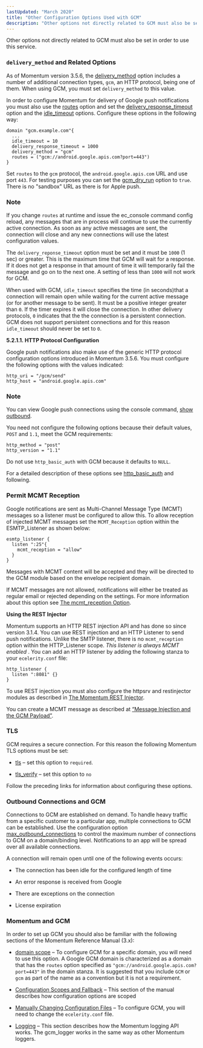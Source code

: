 ```yaml
---
lastUpdated: "March 2020"
title: "Other Configuration Options Used with GCM"
description: "Other options not directly related to GCM must also be set in order to use this service As of Momentum version 3 5 6 the delivery method option includes a number of additional connection types gcm an HTTP protocol being one of them When using GCM you must set delivery..."
---
```


Other options not directly related to GCM must also be set in order to use this service.

### <a name="push.gcm.other.options.delivery_method"></a> `delivery_method` and Related Options

As of Momentum version 3.5.6, the [delivery_method](/momentum/3/3-reference/3-reference-conf-ref-delivery-method) option includes a number of additional connection types, `gcm`, an HTTP protocol, being one of them. When using GCM, you must set `delivery_method` to this value.

In order to configure Momentum for delivery of Google push notifications you must also use the [routes](/momentum/3/3-reference/3-reference-conf-ref-routes) option and set the [delivery_response_timeout](/momentum/3/3-reference/3-reference-conf-ref-delivery-response-timeout) option and the [idle_timeout](/momentum/3/3-reference/3-reference-conf-ref-idle-timeout) options. Configure these options in the following way:

```
domain "gcm.example.com"{
  ...
  idle_timeout = 10
  delivery_response_timeout = 1000
  delivery_method = "gcm"
  routes = ("gcm://android.google.apis.com?port=443")
}
```

Set `routes` to the `gcm` protocol, the `android.google.apis.com` URL and use port `443`. For testing purposes you can set the [gcm_dry_run](/momentum/3/3-push/push-gcm-gcm-dry-run) option to `true`. There is no "sandbox" URL as there is for Apple push.

### Note

If you change `routes` at runtime and issue the ec_console command config reload, any messages that are in process will continue to use the currently active connection. As soon as any active messages are sent, the connection will close and any new connections will use the latest configuration values.

The `delivery_reponse_timeout` option must be set and it must be `1000` (1 sec) or greater. This is the maximum time that GCM will wait for a response. If it does not get a response in that amount of time it will temporarily fail the message and go on to the next one. A setting of less than `1000` will not work for GCM.

When used with GCM, `idle_timeout` specifies the time (in seconds)that a connection will remain open while waiting for the current active message (or for another message to be sent). It must be a positive integer greater than `0`. If the timer expires it will close the connection. In other delivery protocols, `0` indicates that the the connection is a persistent connection. GCM does not support persistent connections and for this reason `idle_timeout` should never be set to `0`.

**<a name="push.gcm.http.options"></a> 5.2.1.1. HTTP Protocol Configuration**<a name="idp745776"></a> 

Google push notifications also make use of the generic HTTP protocol configuration options introduced in Momentum 3.5.6. You must configure the following options with the values indicated:

```
http_uri = "/gcm/send"
http_host = "android.google.apis.com"
```

### Note

You can view Google push connections using the console command, [show outbound](/momentum/3/3-reference/3-reference-console-commands-show-outbound).

You need not configure the following options because their default values, `POST` and `1.1`, meet the GCM requirements:

```
http_method = "post" 
http_version = "1.1"
```

Do not use `http_basic_auth` with GCM because it defaults to `NULL`.

For a detailed description of these options see [http_basic_auth](/momentum/3/3-reference/3-reference-conf-ref-http-basic-auth) and following.

### <a name="push.gcm.listener"></a> Permit MCMT Reception

Google notifications are sent as Multi-Channel Message Type (MCMT) messages so a listener must be configured to allow this. To allow reception of injected MCMT messages set the `MCMT_Reception` option within the ESMTP_Listener as shown below:

```
esmtp_listener {
  listen ":25"{
    mcmt_reception = "allow"
  }
}
```

Messages with MCMT content will be accepted and they will be directed to the GCM module based on the envelope recipient domain.

If MCMT messages are not allowed, notifications will either be treated as regular email or rejected depending on the settings. For more information about this option see [The mcmt_reception Option](/momentum/mobile/mobile-reference/mm-7-mcmt-reception).

<a name="push.gcm.listener.rest"></a> 

**Using the REST Injector**

Momentum supports an HTTP REST injection API and has done so since version 3.1.4\. You can use REST injection and an HTTP Listener to send push notifications. Unlike the SMTP listener, there is no `mcmt_reception` option within the HTTP_Listener scope. *This listener is always MCMT enabled* . You can add an HTTP listener by adding the following stanza to your `ecelerity.conf` file:

```
http_listener {
  listen ":8081" {}
}
```

To use REST injection you must also configure the httpsrv and restinjector modules as described in [The Momentum REST Injector](https://support.messagesystems.com/docs/web-mc-rest/).

You can create a MCMT message as described at [“Message Injection and the GCM Payload”](/momentum/3/3-push/push-gcm-using#push.gcm.using.mcmt).

### <a name="push.gcm.other.options.tls"></a> TLS

GCM requires a secure connection. For this reason the following Momentum TLS options must be set:

*   [tls](/momentum/3/3-reference/conf-ref-tls) – set this option to `required`.

*   [tls_verify](/momentum/3/3-reference/conf-ref-tls-verify) – set this option to `no`

Follow the preceding links for information about configuring these options.

### <a name="push.gcm.outbound.connections"></a> Outbound Connections and GCM

Connections to GCM are established on demand. To handle heavy traffic from a specific customer to a particular app, multiple connections to GCM can be established. Use the configuration option [max_outbound_connections](/momentum/3/3-reference/3-reference-conf-ref-max-outbound-connections) to control the maximum number of connections to GCM on a domain/binding level. Notifications to an app will be spread over all available connections.

A connection will remain open until one of the following events occurs:

*   The connection has been idle for the configured length of time

*   An error response is received from Google

*   There are exceptions on the connection

*   License expiration

### <a name="push.gcm.momentum"></a> Momentum and GCM

In order to set up GCM you should also be familiar with the following sections of the Momentum Reference Manual (3.x):

*   [domain scope](/momentum/3/3-reference/3-reference-conf-ref-domain) – To configure GCM for a specific domain, you will need to use this option. A Google GCM domain is characterized as a domain that has the `routes` option specified as `"gcm://android.google.apis.com?port=443"` in the domain stanza. It is suggested that you include `GCM` or `gcm` as part of the name as a convention but it is not a requirement.

*   [Configuration Scopes and Fallback](/momentum/3/3-reference/3-reference-ecelerity-conf-fallback) – This section of the manual describes how configuration options are scoped

*   [Manually Changing Configuration Files](/momentum/3/3-reference/conf-manual-changes) – To configure GCM, you will need to change the `ecelerity.conf` file.

*   [Logging](/momentum/3/3-reference/operations-logging) – This section describes how the Momentum logging API works. The gcm_logger works in the same way as other Momentum loggers.